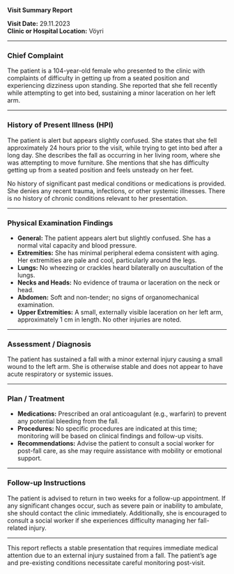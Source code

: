 

**Visit Summary Report**

**Visit Date:** 29.11.2023  
**Clinic or Hospital Location:** Vöyri  

---

### **Chief Complaint**
The patient is a 104-year-old female who presented to the clinic with complaints of difficulty in getting up from a seated position and experiencing dizziness upon standing. She reported that she fell recently while attempting to get into bed, sustaining a minor laceration on her left arm.

---

### **History of Present Illness (HPI)**
The patient is alert but appears slightly confused. She states that she fell approximately 24 hours prior to the visit, while trying to get into bed after a long day. She describes the fall as occurring in her living room, where she was attempting to move furniture. She mentions that she has difficulty getting up from a seated position and feels unsteady on her feet.

No history of significant past medical conditions or medications is provided. She denies any recent trauma, infections, or other systemic illnesses. There is no history of chronic conditions relevant to her presentation.

---

### **Physical Examination Findings**
- **General:** The patient appears alert but slightly confused. She has a normal vital capacity and blood pressure.
- **Extremities:** She has minimal peripheral edema consistent with aging. Her extremities are pale and cool, particularly around the legs.
- **Lungs:** No wheezing or crackles heard bilaterally on auscultation of the lungs.
- **Necks and Heads:** No evidence of trauma or laceration on the neck or head.
- **Abdomen:** Soft and non-tender; no signs of organomechanical examination.
- **Upper Extremities:** A small, externally visible laceration on her left arm, approximately 1 cm in length. No other injuries are noted.

---

### **Assessment / Diagnosis**
The patient has sustained a fall with a minor external injury causing a small wound to the left arm. She is otherwise stable and does not appear to have acute respiratory or systemic issues.

---

### **Plan / Treatment**
- **Medications:** Prescribed an oral anticoagulant (e.g., warfarin) to prevent any potential bleeding from the fall.
- **Procedures:** No specific procedures are indicated at this time; monitoring will be based on clinical findings and follow-up visits.
- **Recommendations:** Advise the patient to consult a social worker for post-fall care, as she may require assistance with mobility or emotional support.

---

### **Follow-up Instructions**
The patient is advised to return in two weeks for a follow-up appointment. If any significant changes occur, such as severe pain or inability to ambulate, she should contact the clinic immediately. Additionally, she is encouraged to consult a social worker if she experiences difficulty managing her fall-related injury.

---

This report reflects a stable presentation that requires immediate medical attention due to an external injury sustained from a fall. The patient’s age and pre-existing conditions necessitate careful monitoring post-visit.